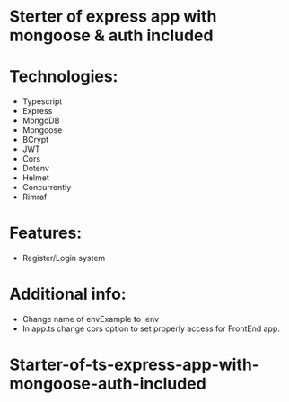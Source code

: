 # Sterter of express app with mongoose & auth included

# Technologies:

- Typescript
- Express
- MongoDB
- Mongoose
- BCrypt
- JWT
- Cors
- Dotenv
- Helmet
- Concurrently
- Rimraf

# Features:

- Register/Login system

# Additional info:

- Change name of envExample to .env
- In app.ts change cors option to set properly access for FrontEnd app.
# Starter-of-ts-express-app-with-mongoose-auth-included
